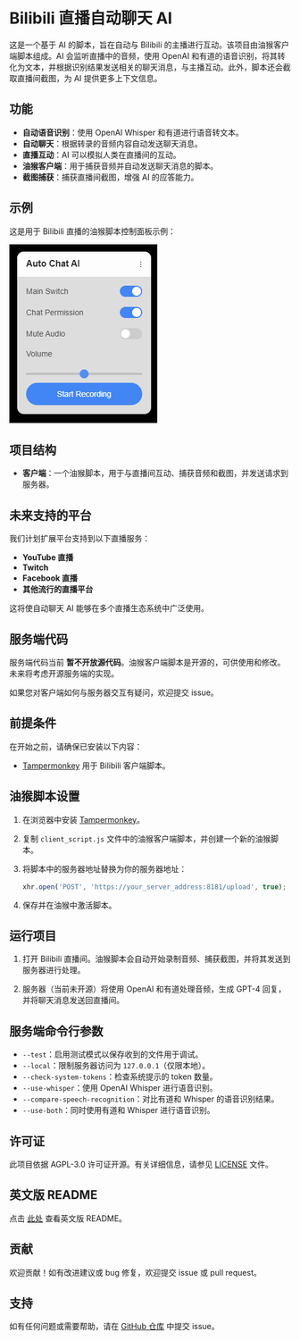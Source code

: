 # Bilibili 直播自动聊天 AI

这是一个基于 AI 的脚本，旨在自动与 Bilibili 的主播进行互动。该项目由油猴客户端脚本组成。AI 会监听直播中的音频，使用 OpenAI 和有道的语音识别，将其转化为文本，并根据识别结果发送相关的聊天消息，与主播互动。此外，脚本还会截取直播间截图，为 AI 提供更多上下文信息。

## 功能

- **自动语音识别**：使用 OpenAI Whisper 和有道进行语音转文本。
- **自动聊天**：根据转录的音频内容自动发送聊天消息。
- **直播互动**：AI 可以模拟人类在直播间的互动。
- **油猴客户端**：用于捕获音频并自动发送聊天消息的脚本。
- **截图捕获**：捕获直播间截图，增强 AI 的应答能力。

## 示例

这是用于 Bilibili 直播的油猴脚本控制面板示例：

![Auto Chat AI 控制面板](auto_chat_ai_panel_example.png)

## 项目结构

- **客户端**：一个油猴脚本，用于与直播间互动、捕获音频和截图，并发送请求到服务器。

## 未来支持的平台

我们计划扩展平台支持到以下直播服务：

- **YouTube 直播**
- **Twitch**
- **Facebook 直播**
- **其他流行的直播平台**

这将使自动聊天 AI 能够在多个直播生态系统中广泛使用。

## 服务端代码

服务端代码当前 **暂不开放源代码**。油猴客户端脚本是开源的，可供使用和修改。未来将考虑开源服务端的实现。

如果您对客户端如何与服务器交互有疑问，欢迎提交 issue。

## 前提条件

在开始之前，请确保已安装以下内容：

- [Tampermonkey](https://www.tampermonkey.net/) 用于 Bilibili 客户端脚本。

## 油猴脚本设置

1. 在浏览器中安装 [Tampermonkey](https://www.tampermonkey.net/)。
2. 复制 `client_script.js` 文件中的油猴客户端脚本，并创建一个新的油猴脚本。
3. 将脚本中的服务器地址替换为你的服务器地址：

    ```javascript
    xhr.open('POST', 'https://your_server_address:8181/upload', true);
    ```

4. 保存并在油猴中激活脚本。

## 运行项目

1. 打开 Bilibili 直播间。油猴脚本会自动开始录制音频、捕获截图，并将其发送到服务器进行处理。

2. 服务器（当前未开源）将使用 OpenAI 和有道处理音频，生成 GPT-4 回复，并将聊天消息发送回直播间。

## 服务端命令行参数

- `--test`：启用测试模式以保存收到的文件用于调试。
- `--local`：限制服务器访问为 `127.0.0.1`（仅限本地）。
- `--check-system-tokens`：检查系统提示的 token 数量。
- `--use-whisper`：使用 OpenAI Whisper 进行语音识别。
- `--compare-speech-recognition`：对比有道和 Whisper 的语音识别结果。
- `--use-both`：同时使用有道和 Whisper 进行语音识别。

## 许可证

此项目依据 AGPL-3.0 许可证开源。有关详细信息，请参见 [LICENSE](LICENSE) 文件。

## 英文版 README

点击 [此处](README.md) 查看英文版 README。

## 贡献

欢迎贡献！如有改进建议或 bug 修复，欢迎提交 issue 或 pull request。

## 支持

如有任何问题或需要帮助，请在 [GitHub 仓库](https://github.com/bOOOOcG/StreamAssist_AI) 中提交 issue。
